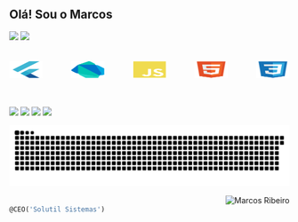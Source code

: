 ## Olá! Sou o Marcos

<div>
	<a href="https://github.com/leonino"></a>
	<img height="180em" src="https://github-readme-stats.vercel.app/api?username=leonino&show_icons=true&theme=dracula&include_all_commits=true&count_private=true"/>
	<img height="180em" src="https://github-readme-stats.vercel.app/api/top-langs/?username=leonino&layout=compact&langs_count=7&theme=dracula"/>
</div>

<div style="height: 100px; display: flex; justify-content: space-between; align-items: center;">
  <img align="center" alt="Rafa-React" height="30" width="60" src="https://raw.githubusercontent.com/devicons/devicon/master/icons/flutter/flutter-original.svg">
  <img align="center" alt="Rafa-Ts" height="30" width="60" src="https://raw.githubusercontent.com/devicons/devicon/master/icons/dart/dart-original.svg">
  <img align="center" alt="Rafa-Js" height="30" width="60" src="https://raw.githubusercontent.com/devicons/devicon/master/icons/javascript/javascript-plain.svg">
  <img align="center" alt="Rafa-HTML" height="30" width="60" src="https://raw.githubusercontent.com/devicons/devicon/master/icons/html5/html5-original.svg">
  <img align="center" alt="Rafa-CSS" height="30" width="60" src="https://raw.githubusercontent.com/devicons/devicon/master/icons/css3/css3-original.svg">
  </div>
  <br>
<div>
<a href="https://www.instagram.com/marcos.ribeiro204/" target="_blank"><img src="https://img.shields.io/badge/-Instagram-%23E4405F?style=for-the-badge&logo=instagram&logoColor=white" target="_blank"></a>
	<a href="https://www.facebook.com/leoninopa/" target="_blank"><img src="
https://img.shields.io/badge/Facebook-1877F2?style=for-the-badge&logo=facebook&logoColor=white" target="_blank"></a>
  <a href = "mailto:slproger@gmail.com"><img src="https://img.shields.io/badge/-Gmail-%23333?style=for-the-badge&logo=gmail&logoColor=white" target="_blank"></a>
  <a href="https://www.linkedin.com/in/marcosribeiro33/" target="_blank"><img src="https://img.shields.io/badge/-LinkedIn-%230077B5?style=for-the-badge&logo=linkedin&logoColor=white" target="_blank"></a>	
</div>

![Snake](https://github.com/leonino/snack-svg-master/blob/master/github-contribution-grid-snakebox.svg)

<img align="right" alt="Marcos Ribeiro" height="120"   src="https://media-exp1.licdn.com/dms/image/C4E03AQHLKfmlaTz3bA/profile-displayphoto-shrink_200_200/0/1638293572786?e=1649289600&v=beta&t=26MgnaH9jVv-vENgcHHePtMMFApDJgu4AbLgNHysqbU">


```dart

@CEO('Solutil Sistemas')

```
